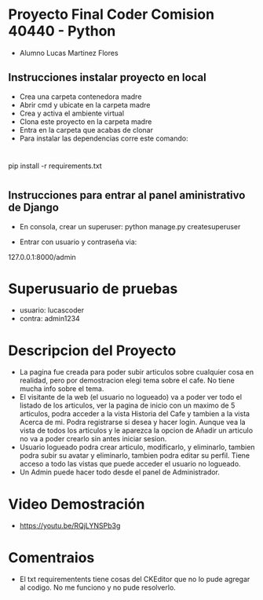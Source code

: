 # Proyecto Final Coder Comision 40440 - Python
+ Alumno Lucas Martinez Flores
## Instrucciones instalar proyecto en local
+ Crea una carpeta contenedora madre
+ Abrir cmd y ubicate en la carpeta madre
+ Crea y activa el ambiente virtual
+ Clona este proyecto en la carpeta madre
+ Entra en la carpeta que acabas de clonar
+ Para instalar las dependencias corre este comando:

#
pip install -r requirements.txt

#
## Instrucciones para entrar al panel aministrativo de Django
+ En consola, crear un superuser:
python manage.py createsuperuser

+ Entrar con usuario y contraseña via:

127.0.0.1:8000/admin


# Superusuario de pruebas
+ usuario: lucascoder
+ contra: admin1234

# Descripcion del Proyecto
+ La pagina fue creada para poder subir articulos sobre cualquier cosa en realidad, pero por demostracion elegi tema sobre el cafe. No tiene mucha info sobre el tema.
+ El visitante de la web (el usuario no logueado) va a poder ver todo el listado de los articulos, ver la pagina de inicio con un maximo de 5 articulos, podra acceder a la vista Historia del Cafe y tambien a la vista Acerca de mi. Podra registrarse si desea y hacer login. Aunque vea la vista de todos los articulos y le aparezca la opcion de Añadir un articulo no va a poder crearlo sin antes iniciar sesion.
+ Usuario logueado podra crear articulo, modificarlo, y eliminarlo, tambien podra subir su avatar y eliminarlo, tambien podra editar su perfil. Tiene acceso a todo las vistas que puede acceder el usuario no logueado.
+ Un Admin puede hacer todo desde el panel de Administrador.


# Video Demostración
+ https://youtu.be/RQjLYNSPb3g
# Comentraios
+ El txt requirementents tiene cosas del CKEditor que no lo pude agregar al codigo. No me funciono y no pude resolverlo.
